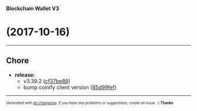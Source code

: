 __Blockchain Wallet V3__

#   (2017-10-16)



---

## Chore

- **release:**
  - v3.39.2
  ([cf37be89](https://github.com/blockchain/My-Wallet-V3/commit/cf37be890ac3dc13ce3d37fdd19a27fb7610259e))
  - bump coinify client version
  ([85d99fef](https://github.com/blockchain/My-Wallet-V3/commit/85d99fef75065d0b54e80f1c474c362ef99b6dac))



---
<sub><sup>*Generated with [git-changelog](https://github.com/rafinskipg/git-changelog). If you have any problems or suggestions, create an issue.* :) **Thanks** </sub></sup>